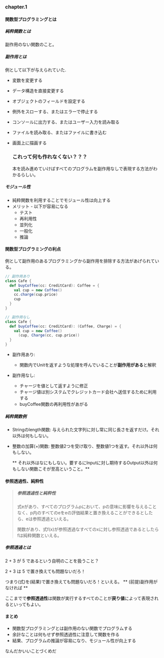 ### chapter.1
#### 関数型プログラミングとは

##### 純粋関数とは
副作用のない関数のこと。

##### 副作用とは
例として以下が与えられていた.
 - 変数を変更する
 - データ構造を直接変更する
 - オブジェクトのフィールドを設定する
 - 例外をスローする、またはエラーで停止する
 - コンソールに出力する、またはユーザー入力を読み取る
 - ファイルを読み取る、またはファイルに書き込む
 - 画面上に描画する

   ### これって何も作れなくない？？？
   本を読み進めていけばすべてのプログラムを副作用なしで表現する方法がわかるらしい。

##### モジュール性
 - 純粋関数を利用することでモジュール性は向上する
 - メリット - 以下が容易になる
   - テスト
   - 再利用性
   - 並列化
   - 一般化
   - 推論

#### 関数型プログラミングの利点
例として副作用のあるプログラミングから副作用を排除する方法があげられている。
```scala
// 副作用あり
class Cafe {
  def buyCoffee(cc: CreditCard): Coffee = {
    val cup = new Coffee()
    cc.charge(cup.price)
    cup
  }
}

// 副作用なし
class Cafe {
  def buyCoffee(cc: CreditCard): (Coffee, Charge) = {
    val cup = new Coffee()
      (cup, Charge(cc, cup.price))
  }
}
```
- 副作用あり:
  - 関数内でUnitを返すような処理を呼んでいることが**副作用がある**と解釈

- 副作用なし:
  - チャージを値として返すように修正
  - チャージ値は別システムでクレジットカード会社へ送信するために利用する
  - buyCoffee関数の再利用性があがる

##### 純粋関数例
  - Stringのlength関数: 与えられた文字列に対し常に同じ長さを返すだけ。それ以外は何もしない。
  - 整数の加算(+)関数: 整数値2つを受け取り、整数値1つを返す。それ以外は何もしない。

      ** それ以外はなにもしない。要するにInputに対し期待するOutput以外は何もしない関数こそが至高ということ。**

#### 参照透過性、純粋性

> ##### 参照透過性と純粋性
>
> 式eがあり、すべてのプログラムpにおいて、pの意味に影響を与えることなく、p内のすべてのeをeの評価結果と置き換えることができるとしたら、eは参照透過といえる。
> 
> 関数があり、式f(x)が参照透過なすべてのxに対し参照透過であるとしたらfは純粋関数といえる。

##### 参照透過とは
2 + 3 が 5 であるという自明のことを扱うこと？

2 + 3 は 5 で置き換えても問題ないだろ！

つまり(式)を(結果)で置き換えても問題ないだろ！といえる。
** (前提)副作用がなければ **

ここまでで**参照透過性**は関数が実行するすべてのことが**戻り値**によって表現されるといってもよい。

#### まとめ
- 関数型プログラミングとは副作用のない関数でプログラムする
- 余計なことは何もせず参照透過性に注意して関数を作る
- 結果、プログラムの推論が容易になり、モジュール性が向上する


なんだかいいことづくめだ

